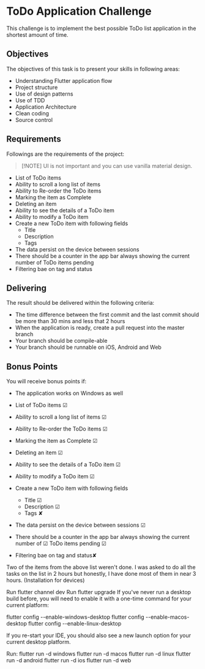 # ToDo Application Challenge

This challenge is to implement the best possible ToDo list application in the
shortest amount of time.

## Objectives

The objectives of this task is to present your skills in following areas:

- Understanding Flutter application flow
- Project structure
- Use of design patterns
- Use of TDD
- Application Architecture
- Clean coding
- Source control

## Requirements

Followings are the requirements of the project:

> [!NOTE] UI is not important and you can use vanilla material design.

- List of ToDo items
- Ability to scroll a long list of items
- Ability to Re-order the ToDo items
- Marking the item as Complete
- Deleting an item
- Ability to see the details of a ToDo item
- Ability to modify a ToDo item
- Create a new ToDo item with following fields
  - Title
  - Description
  - Tags
- The data persist on the device between sessions
- There should be a counter in the app bar always showing the current number of
  ToDo items pending
- Filtering bae on tag and status

## Delivering

The result should be delivered within the following criteria:

- The time difference between the first commit and the last commit should be
  more than 30 mins and less that 2 hours
- When the application is ready, create a pull request into the master branch
- Your branch should be compile-able
- Your branch should be runnable on iOS, Android and Web

## Bonus Points

You will receive bonus points if:

- The application works on Windows as well


- List of ToDo items ☑
- Ability to scroll a long list of items ☑
- Ability to Re-order the ToDo items ☑
- Marking the item as Complete ☑
- Deleting an item ☑
- Ability to see the details of a ToDo item ☑
- Ability to modify a ToDo item ☑
- Create a new ToDo item with following fields
  - Title ☑
  - Description ☑
  - Tags ✘
- The data persist on the device between sessions ☑
- There should be a counter in the app bar always showing the current number of ☑
  ToDo items pending ☑
- Filtering bae on tag and status️✘

Two of the items from the above list weren't done. 
I was asked to do all the tasks on the list in 2 hours but honestly, 
I have done most of them in near 3 hours.
(Installation for devices)

Run flutter channel dev
Run flutter upgrade
If you've never run a desktop build before, 
you will need to enable it with a one-time command for your current platform:

flutter config --enable-windows-desktop
flutter config --enable-macos-desktop
flutter config --enable-linux-desktop

If you re-start your IDE, you should also see a new launch option for your current desktop platform.

Run:
flutter run -d windows
flutter run -d macos
flutter run -d linux
flutter run -d android
flutter run -d ios
flutter run -d web
